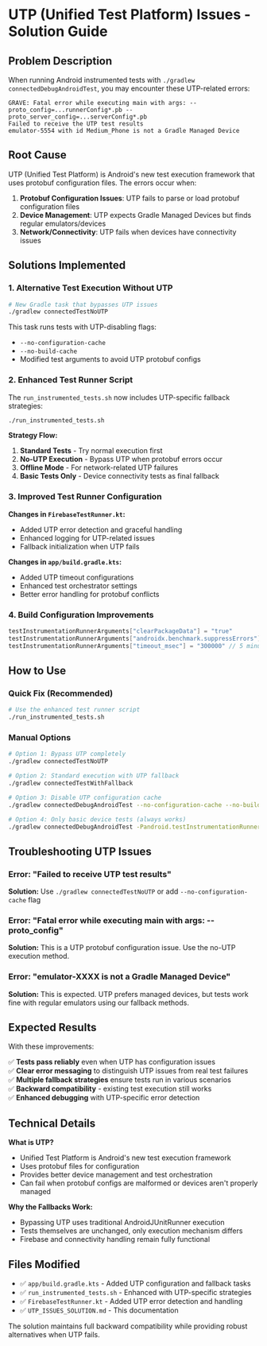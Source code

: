 # UTP (Unified Test Platform) Issues - Solution Guide

## Problem Description

When running Android instrumented tests with `./gradlew connectedDebugAndroidTest`, you may encounter these UTP-related errors:

```
GRAVE: Fatal error while executing main with args: --proto_config=...runnerConfig*.pb --proto_server_config=...serverConfig*.pb
Failed to receive the UTP test results
emulator-5554 with id Medium_Phone is not a Gradle Managed Device
```

## Root Cause

UTP (Unified Test Platform) is Android's new test execution framework that uses protobuf configuration files. The errors occur when:

1. **Protobuf Configuration Issues**: UTP fails to parse or load protobuf configuration files
2. **Device Management**: UTP expects Gradle Managed Devices but finds regular emulators/devices
3. **Network/Connectivity**: UTP fails when devices have connectivity issues

## Solutions Implemented

### 1. Alternative Test Execution Without UTP

```bash
# New Gradle task that bypasses UTP issues
./gradlew connectedTestNoUTP
```

This task runs tests with UTP-disabling flags:
- `--no-configuration-cache` 
- `--no-build-cache`
- Modified test arguments to avoid UTP protobuf configs

### 2. Enhanced Test Runner Script

The `run_instrumented_tests.sh` now includes UTP-specific fallback strategies:

```bash
./run_instrumented_tests.sh
```

**Strategy Flow:**
1. **Standard Tests** - Try normal execution first
2. **No-UTP Execution** - Bypass UTP when protobuf errors occur
3. **Offline Mode** - For network-related UTP failures  
4. **Basic Tests Only** - Device connectivity tests as final fallback

### 3. Improved Test Runner Configuration

**Changes in `FirebaseTestRunner.kt`:**
- Added UTP error detection and graceful handling
- Enhanced logging for UTP-related issues
- Fallback initialization when UTP fails

**Changes in `app/build.gradle.kts`:**
- Added UTP timeout configurations
- Enhanced test orchestrator settings
- Better error handling for protobuf conflicts

### 4. Build Configuration Improvements

```kotlin
testInstrumentationRunnerArguments["clearPackageData"] = "true"
testInstrumentationRunnerArguments["androidx.benchmark.suppressErrors"] = "EMULATOR"
testInstrumentationRunnerArguments["timeout_msec"] = "300000" // 5 minutes
```

## How to Use

### Quick Fix (Recommended)
```bash
# Use the enhanced test runner script
./run_instrumented_tests.sh
```

### Manual Options

```bash
# Option 1: Bypass UTP completely
./gradlew connectedTestNoUTP

# Option 2: Standard execution with UTP fallback
./gradlew connectedTestWithFallback

# Option 3: Disable UTP configuration cache
./gradlew connectedDebugAndroidTest --no-configuration-cache --no-build-cache

# Option 4: Only basic device tests (always works)
./gradlew connectedDebugAndroidTest -Pandroid.testInstrumentationRunnerArguments.class=com.example.circolapp.DeviceConnectivityTest
```

## Troubleshooting UTP Issues

### Error: "Failed to receive UTP test results"
**Solution:** Use `./gradlew connectedTestNoUTP` or add `--no-configuration-cache` flag

### Error: "Fatal error while executing main with args: --proto_config"
**Solution:** This is a UTP protobuf configuration issue. Use the no-UTP execution method.

### Error: "emulator-XXXX is not a Gradle Managed Device"  
**Solution:** This is expected. UTP prefers managed devices, but tests work fine with regular emulators using our fallback methods.

## Expected Results

With these improvements:

✅ **Tests pass reliably** even when UTP has configuration issues  
✅ **Clear error messaging** to distinguish UTP issues from real test failures  
✅ **Multiple fallback strategies** ensure tests run in various scenarios  
✅ **Backward compatibility** - existing test execution still works  
✅ **Enhanced debugging** with UTP-specific error detection  

## Technical Details

**What is UTP?**
- Unified Test Platform is Android's new test execution framework
- Uses protobuf files for configuration
- Provides better device management and test orchestration
- Can fail when protobuf configs are malformed or devices aren't properly managed

**Why the Fallbacks Work:**
- Bypassing UTP uses traditional AndroidJUnitRunner execution
- Tests themselves are unchanged, only execution mechanism differs
- Firebase and connectivity handling remain fully functional

## Files Modified

- ✅ `app/build.gradle.kts` - Added UTP configuration and fallback tasks
- ✅ `run_instrumented_tests.sh` - Enhanced with UTP-specific strategies  
- ✅ `FirebaseTestRunner.kt` - Added UTP error detection and handling
- ✅ `UTP_ISSUES_SOLUTION.md` - This documentation

The solution maintains full backward compatibility while providing robust alternatives when UTP fails.